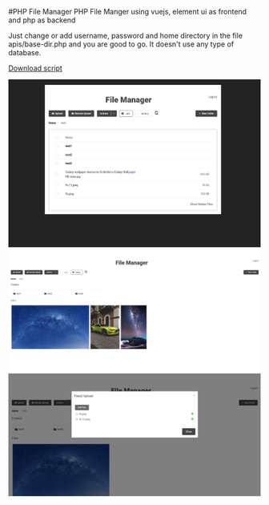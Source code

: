 #PHP File Manager
PHP File Manger using vuejs, element ui as frontend and php as backend

Just change or add username, password and home directory in the file apis/base-dir.php and you are good to go. It doesn't use any type of database.

[Download script](https://github.com/ashishdoneriya/php-file-manager/archive/v0.1.zip)

![List View](/screenshot-list-1.png)
![Gallery View](/screenshot-gallery.png)
![Uploading Files](/screenshot-fileupload.png)
